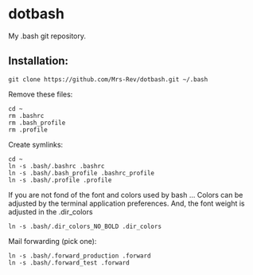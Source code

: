 dotbash
=======
My .bash git repository.

Installation:
-------------
	git clone https://github.com/Mrs-Rev/dotbash.git ~/.bash

Remove these files:

	cd ~
	rm .bashrc
	rm .bash_profile
	rm .profile

Create symlinks:

	cd ~
	ln -s .bash/.bashrc .bashrc 
	ln -s .bash/.bash_profile .bashrc_profile
	ln -s .bash/.profile .profile

If you are not fond of the font and colors used by bash ...
Colors can be adjusted by the terminal application preferences.
And, the font weight is adjusted in the .dir_colors

	ln -s .bash/.dir_colors_NO_BOLD .dir_colors

Mail forwarding (pick one):

	ln -s .bash/.forward_production .forward
	ln -s .bash/.forward_test .forward
